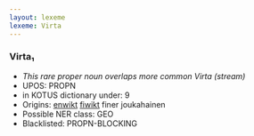 ```yaml
---
layout: lexeme
lexeme: Virta
---
```


###  Virta₁

* _This rare proper noun overlaps more common *Virta* (stream)_
* UPOS:  PROPN
* in KOTUS dictionary under:  9
* Origins: [enwikt](https://en.wiktionary.org/wiki/Virta) [fiwikt](https://fi.wiktionary.org/wiki/Virta) finer joukahainen 
* Possible NER class:  GEO
* Blacklisted:  PROPN-BLOCKING

